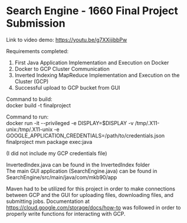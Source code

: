 # Search Engine - 1660 Final Project Submission

Link to video demo: https://youtu.be/g7XXijibbPw

Requirements completed:
1. First Java Application Implementation and Execution on
Docker
2. Docker to GCP Cluster Communication
3. Inverted Indexing MapReduce Implementation and
Execution on the Cluster (GCP)
4. Successful upload to GCP bucket from GUI

Command to build:  
docker build -t finalproject  

Command to run:  
docker run -it --privileged -e DISPLAY=$DISPLAY -v /tmp/.X11-unix:/tmp/.X11-unix -e GOOGLE_APPLICATION_CREDENTIALS=/path/to/credentials.json finalproject mvn package exec:java  

(I did not include my GCP credentials file)

InvertedIndex.java can be found in the InvertedIndex folder  
The main GUI application (SearchEngine.java) can be found in SearchEngine/src/main/java/com/mkb90/app

Maven had to be utilized for this project in order to make connections between GCP and the GUI for uploading files, downloading files, and submitting jobs. Documentation at https://cloud.google.com/storage/docs/how-to was followed in order to properly write functions for interacting with GCP.

